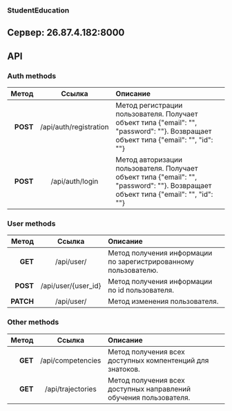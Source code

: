 ### StudentEducation

## Cервер: 26.87.4.182:8000
## API

### Аuth methods

| Метод | Ссылка | Описание|
|----:|:----:|:---------------|
| **POST** | /api/auth/registration | Метод регистрации пользователя. Получает объект типа {"email": "", "password": ""}. Возвращает объект типа {"email": "", "id": ""} |
| **POST** | /api/auth/login | Метод авторизации пользователя. Получает объект типа {"email": "", "password": ""}. Возвращает объект типа {"email": "", "id": ""} |

### User methods

| Метод | Ссылка | Описание|
|----:|:----:|:---------------|
| **GET** | /api/user/ | Метод получения информации по зарегистрированному пользователю. |
| **POST** | /api/user/{user_id} | Метод получения информации по id пользователя. |
| **PATCH** | /api/user/ | Метод изменения пользователя. |


### Other methods

| Метод | Ссылка | Описание|
|----:|:----:|:---------------|
| **GET** | /api/competencies | Метод получения всех доступных компентенций для знатоков. |
| **GET** | /api/trajectories | Метод получения всех доступных направлений обучения пользователя. |
